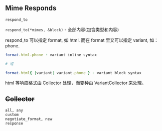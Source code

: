 ## Mime Responds

```
respond_to
```

`respond_to(*mimes, &block)` - 全部内容(包含类型和内容)

respond_to 可以指定 format, 如 html. 而在 format 里又可以指定 variant, 如：phone.

```ruby
format.html.phone - variant inline syntax

# 或

format.html{ |variant| variant.phone } - variant block syntax
```

html 等响应格式由 Collector 处理，而变种由 VariantCollector 来处理。

## ~~Collector~~

```
all, any
custom
negotiate_format, new
response
```
